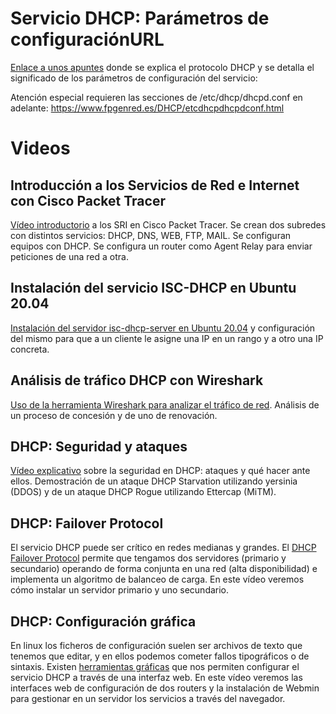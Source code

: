 

# Servicio DHCP: Parámetros de configuraciónURL

[Enlace a unos apuntes](https://www.fpgenred.es/DHCP/index.html) donde se explica el protocolo DHCP y se detalla el significado de los parámetros de configuración del servicio:


Atención especial requieren las secciones de /etc/dhcp/dhcpd.conf en adelante:
https://www.fpgenred.es/DHCP/etcdhcpdhcpdconf.html

# Videos 

## Introducción a los Servicios de Red e Internet con Cisco Packet Tracer 
[Vídeo introductorio](https://www.youtube.com/watch?v=_2sHKoGtxss) a los SRI en Cisco Packet Tracer. Se crean dos subredes con distintos servicios: DHCP, DNS, WEB, FTP, MAIL. Se configuran equipos con DHCP. Se configura un router como Agent Relay para enviar peticiones de una red a otra. 



## Instalación del servicio ISC-DHCP en Ubuntu 20.04 
[Instalación del servidor isc-dhcp-server en Ubuntu 20.04](https://www.youtube.com/watch?v=PnRxWmJXpv4) y configuración del mismo para que a un cliente le asigne una IP en un rango y a otro una IP concreta.



## Análisis de tráfico DHCP con Wireshark 
[Uso de la herramienta Wireshark para analizar el tráfico de red]((https://www.youtube.com/watch?v=wpeTTZSuFys)). Análisis de un proceso de concesión y de uno de renovación.

## DHCP: Seguridad y ataques 
[Vídeo explicativo](https://www.youtube.com/watch?v=AKk-LEh9ep8) sobre la seguridad en DHCP: ataques y qué hacer ante ellos. Demostración de un ataque DHCP Starvation utilizando yersinia (DDOS) y de un ataque DHCP Rogue utilizando Ettercap (MiTM).



## DHCP: Failover Protocol
El servicio DHCP puede ser crítico en redes medianas y grandes. El [DHCP Failover Protocol](https://www.youtube.com/watch?v=epBCAkVDM74) permite que tengamos dos servidores (primario y secundario) operando de forma conjunta en una red (alta disponibilidad) e implementa un algoritmo de balanceo de carga. En este vídeo veremos cómo instalar un servidor primario y uno secundario.



## DHCP: Configuración gráfica
En linux los ficheros de configuración suelen ser archivos de texto que tenemos que editar, y en ellos podemos cometer fallos tipográficos o de sintaxis. Existen [herramientas gráficas](https://www.youtube.com/watch?v=Sb_Sd6fOZKQ) que nos permiten configurar el servicio DHCP a través de una interfaz web. En este vídeo veremos las interfaces web de configuración de dos routers y la instalación de Webmin para gestionar en un servidor los servicios a través del navegador.

